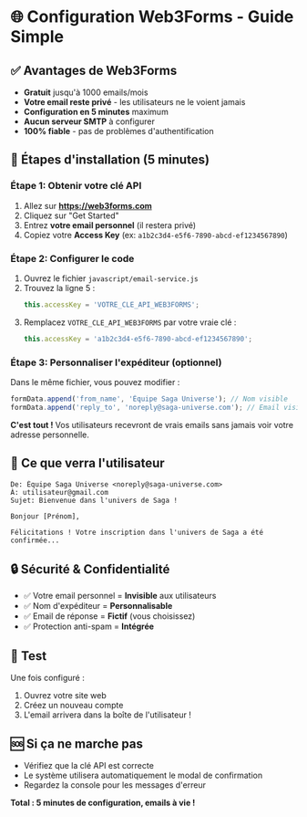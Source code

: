 # 🌐 Configuration Web3Forms - Guide Simple

## ✅ Avantages de Web3Forms
- **Gratuit** jusqu'à 1000 emails/mois
- **Votre email reste privé** - les utilisateurs ne le voient jamais
- **Configuration en 5 minutes** maximum
- **Aucun serveur SMTP** à configurer
- **100% fiable** - pas de problèmes d'authentification

## 🚀 Étapes d'installation (5 minutes)

### Étape 1: Obtenir votre clé API
1. Allez sur **https://web3forms.com**
2. Cliquez sur "Get Started" 
3. Entrez **votre email personnel** (il restera privé)
4. Copiez votre **Access Key** (ex: `a1b2c3d4-e5f6-7890-abcd-ef1234567890`)

### Étape 2: Configurer le code
1. Ouvrez le fichier `javascript/email-service.js`
2. Trouvez la ligne 5 :
   ```javascript
   this.accessKey = 'VOTRE_CLE_API_WEB3FORMS';
   ```
3. Remplacez `VOTRE_CLE_API_WEB3FORMS` par votre vraie clé :
   ```javascript
   this.accessKey = 'a1b2c3d4-e5f6-7890-abcd-ef1234567890';
   ```

### Étape 3: Personnaliser l'expéditeur (optionnel)
Dans le même fichier, vous pouvez modifier :
```javascript
formData.append('from_name', 'Équipe Saga Universe'); // Nom visible
formData.append('reply_to', 'noreply@saga-universe.com'); // Email visible
```

**C'est tout !** Vos utilisateurs recevront de vrais emails sans jamais voir votre adresse personnelle.

## 📧 Ce que verra l'utilisateur

```
De: Équipe Saga Universe <noreply@saga-universe.com>
À: utilisateur@gmail.com
Sujet: Bienvenue dans l'univers de Saga !

Bonjour [Prénom],

Félicitations ! Votre inscription dans l'univers de Saga a été confirmée...
```

## 🔒 Sécurité & Confidentialité
- ✅ Votre email personnel = **Invisible** aux utilisateurs
- ✅ Nom d'expéditeur = **Personnalisable** 
- ✅ Email de réponse = **Fictif** (vous choisissez)
- ✅ Protection anti-spam = **Intégrée**

## 🧪 Test
Une fois configuré :
1. Ouvrez votre site web
2. Créez un nouveau compte
3. L'email arrivera dans la boîte de l'utilisateur !

## 🆘 Si ça ne marche pas
- Vérifiez que la clé API est correcte
- Le système utilisera automatiquement le modal de confirmation
- Regardez la console pour les messages d'erreur

**Total : 5 minutes de configuration, emails à vie !**
